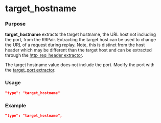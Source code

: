 # target_hostname

### Purpose

**target_hostname** extracts the target hostname, the URL host not including the port, from the RRPair.  Extracting the target host can be used to change the URL of a request during replay.  Note, this is distinct from the host header which may be different than the target host and can be extracted through the [http_req_header extractor](./http_req_header.md).

The target hostname value does not include the port.  Modify the port with the [target_port extractor](./target_port.md).

### Usage

```json
"type": "target_hostname"
```

### Example

```json
"type": "target_hostname",
```
